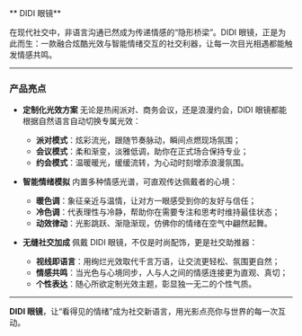
** DIDI 眼镜**

在现代社交中，非语言沟通已然成为传递情感的“隐形桥梁”。DIDI 眼镜，正是为此而生：一款融合炫酷光效与智能情绪交互的社交利器，让每一次目光相遇都能触发情感共鸣。

---

### 产品亮点

* **定制化光效方案**
  无论是热闹派对、商务会议，还是浪漫约会，DIDI 眼镜都能根据自然语言自动切换专属光效：

  * **派对模式**：炫彩流光，跟随节奏脉动，瞬间点燃现场氛围；
  * **会议模式**：柔和渐变，淡雅低调，助你在正式场合保持专业；
  * **约会模式**：温暖暖光，缓缓流转，为心动时刻增添浪漫氛围。

* **智能情绪模拟**
  内置多种情感光谱，可直观传达佩戴者的心境：

  * **暖色调**：象征亲近与温情，让对方一眼感受到你的友好与信任；
  * **冷色调**：代表理性与冷静，帮助你在需要专注和思考时维持最佳状态；
  * **动效律动**：光影跳跃、渐隐渐现，仿佛你的情绪在空气中翩然起舞。

* **无缝社交加成**
  佩戴 DIDI 眼镜，不仅是时尚配饰，更是社交助推器：

  * **视线即语言**：用绚烂光效取代千言万语，让交流更轻松、氛围更自然；
  * **情感共鸣**：当光色与心境同步，人与人之间的情感连接更为直观、真切；
  * **个性表达**：随心所欲定制光效主题，彰显独一无二的个性气质。

---

**DIDI 眼镜**，让“看得见的情绪”成为社交新语言，用光影点亮你与世界的每一次互动。
